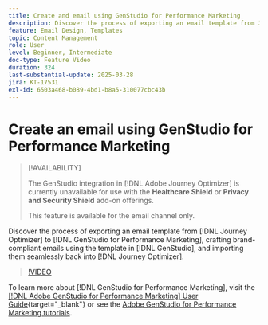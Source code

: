 ```yaml
---
title: Create and email using GenStudio for Performance Marketing
description: Discover the process of exporting an email template from Journey Optimizer to GenStudio for Performance Marketing, crafting brand-compliant emails using the template in GenStudio, and importing them seamlessly back into Journey Optimizer.
feature: Email Design, Templates
topic: Content Management
role: User
level: Beginner, Intermediate
doc-type: Feature Video
duration: 324
last-substantial-update: 2025-03-28
jira: KT-17531
exl-id: 6503a468-b089-4bd1-b8a5-310077cbc43b
---
```

# Create an email using GenStudio for Performance Marketing

>[!AVAILABILITY]
>
>The GenStudio integration in [!DNL Adobe Journey Optimizer] is currently unavailable for use with the **Healthcare Shield** or **Privacy and Security Shield** add-on offerings.
>
>This feature is available for the email channel only.

Discover the process of exporting an email template from [!DNL Journey Optimizer] to [!DNL GenStudio for Performance Marketing], crafting brand-compliant emails using the template in [!DNL GenStudio], and importing them seamlessly back into [!DNL Journey Optimizer].

>[!VIDEO](https://video.tv.adobe.com/v/3456038/?learn=on&enablevpops)

To learn more about [!DNL GenStudio for Performance Marketing], visit the [[!DNL Adobe GenStudio for Performance Marketing] User Guide](https://experienceleague.adobe.com/en/docs/genstudio-for-performance-marketing/user-guide/home){target="_blank"} or see the [Adobe GenStudio for Performance Marketing tutorials](https://experienceleague.adobe.com/en/docs/genstudio-for-performance-marketing-learn/tutorials/overview).
